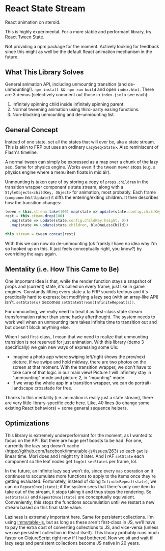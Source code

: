 # React State Stream

React animation on steroid.

This is highly experimental. For a more stable and performant library, try [React Tween State](https://github.com/chenglou/react-tween-state).

Not providing a npm package for the moment. Actively looking for feedback since this might as well be the default React animation mechanism in the future.

## What This Library Solves
General animation API, including unmounting transition (and de-unmounting!). `npm install && npm run build` and open `index.html`. There are 3 demos (selectively comment out those in `index.jsx` to see each):

  1. Infinitely spinning child inside infinitely spinning parent.
  2. Normal tweening animation using third-party easing functions.
  3. Non-blocking unmounting and de-unmounting list.

## General Concept
Instead of one state, set all the states that will ever be, aka a state stream. This is akin to FRP but uses an ordinary `LazySeq<State>`. Also reminiscent of Flash's timeline.

A normal tween can simply be expressed as a map over a chunk of the lazy seq. Same for physics engine. Works even if the tween never stops (e.g. a physics engine where a menu item floats in mid air).

Unmounting is taken care of by storing a copy of `props.children` in the transition wrapper component's state stream, along with a `StyleObjects<childKey, Object>` for animation, most probably. Each frame (`componentWillUpdate`) it diffs the entering/exiting children. It then describes how the transition changes:

```js
tween = this.stream.take(100).map(state => update(state.config.childKey.height, easeOut(bla)))
rest = this.steam.drop(100)
  .map(state => update(state.config.childKey.height, 0))
  .map(state => update(state.children, blaOneLessChild))

this.stream = tween.concat(rest)
```

WIth this we can now do de-unmounting (ok frankly I have no idea why I'm so hooked up on this. It just feels conceptually right, you know?) by overriding the `map`s again.

## Mentality (i.e. How This Came to Be)
One important idea is that, while the render function stays a snapshot of props and (current) state, it's called on every frame, just like in game engines. Constantly lifting every state a-la FRP sounds tedious and it's practically hard to express; but modifying a lazy seq (with an array-like API) isn't. `setState(s)` becomes `setStateStream(InfiniteRepeat(s))`.

For unmounting, we really need to treat it as first-class state stream transformation rather than some hacky afterthought. The system needs to work well when an unmounting item takes infinite time to transition out and but doesn't block anything else.

When I said first-class, I mean that we need to realize that unmounting transition is not reserved for just animation. With this library (demo 3 specifically) we gain new ways of expressing some UIs:

  - Imagine a photo app where swiping left/right shows the prev/next picture. If we swipe and hold midway, there are two photos on the screen at that moment. With the transition wrapper, we don't have to take care of that logic in our main view! Picture 1 will infinitely stay in "unmounting" mode and picture 2, in "mounting" mode.
  - If we wrap the whole app in a transition wrapper, we can do portrait-landscape crossfade for free.

Thanks to this mentality (i.e. animation is really just a state stream), there are very little library-specific code here. Like, 40 lines (to change some existing React behaviors) + some general sequence helpers.

## Optimizations
This library is extremely underperformant for the moment, as I wanted to focus on the API. But there are huge perf boosts to be had. For one, currently the lazy seq doesn't cache (https://github.com/facebook/immutable-js/issues/263) so each `get` is linear time. Mori does and I might try it later. And I rAF `setState` each component so the leaf nodes get `log(n)` `setState`s per frame, lol.

In the future, an infinite lazy seq won't do, since every `map` operation on it continues to accumulate more functions to apply to the items once they're getting evaluated. Fortunately, instead of doing `InfiniteRepeat(state)`, we can do `RepeatOnce(state)`; if the system sees that there's only one item to take out of the stream, it stops taking it and thus stops the rendering. So `setState(s)` and `RepeatOnce(state)` are conceptually equivalent. Conveniently, this stops the functions accumulation until we restart a new stream based on this final state value.

Laziness is extremely important here. Same for persistent collections. I'm using [immutable-js](https://github.com/facebook/immutable-js), but as long as these aren't first-class in JS, we'll have to pay the extra cost of converting collections to JS, and vice-versa (unless we use persistent collection in React itself). This library probably runs much faster on ClojureScript right now if I had bothered. Now we sit and wait til lazy seqs and persistent collections become JS native in 20 years.
